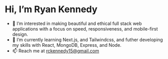 # Hi, I’m Ryan Kennedy
- 👀 I’m interested in making beautiful and ethical full stack web applications with a focus on speed, responsiveness, and mobile-first design.
- 🌱 I’m currently learning Next.js, and Tailwindcss, and futher developing my skills with React, MongoDB, Express, and Node.
- 📫 Reach me at rckennedy15@gmail.com

<!---
rckennedy15/rckennedy15 is a ✨ special ✨ repository because its `README.md` (this file) appears on your GitHub profile.
You can click the Preview link to take a look at your changes.
--->
